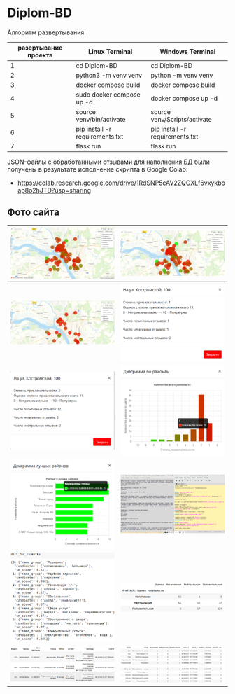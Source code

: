 # Diplom-BD
Алгоритм развертывания:


| разертывание проекта | Linux Terminal                  | Windows Terminal                |
|----------------------|---------------------------------|---------------------------------|
|           1          |            cd Diplom-BD         |          cd Diplom-BD           |
|           2          |       python3 -m venv venv      |       python -m venv venv       |
|           3          |       docker compose build      |       docker compose build      |
|           4          |    sudo docker compose up -d    |       docker compose up -d      |
|           5          |     source venv/bin/activate    |   source venv/Scripts/activate  |
|           6          | pip install -r requirements.txt | pip install -r requirements.txt |
|           7          |            flask run            |            flask run            |

JSON-файлы с обработанными отзывами для наполнения БД были получены в результате исполнение скрипта в Google Colab:
- https://colab.research.google.com/drive/1RdSNP5cAV2ZQGXLf6vxykboap8o2hJTD?usp=sharing


## Фото сайта

| ![Изображение 1](images/image1.png) | ![Изображение 2](images/image2.png) | 
|:-----------------------------------:|:-----------------------------------:|
| ![Изображение 3](images/image3.png) | ![Изображение 4](images/image4.png) |
| ![Изображение 5](images/image5.png) | ![Изображение 6](images/image6.png) |
| ![Изображение 7](images/image7.png) | ![Изображение 8](images/image8.png) |
| ![Изображение 9](images/image9.png) | ![Изображение 10](images/image10.png) |
| ![Изображение 11](images/image11.png) | ![Изображение 12](images/image12.png) |
